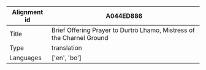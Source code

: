 |Alignment id | A044ED886
| --- | --- 
|Title | Brief Offering Prayer to Durtrö Lhamo, Mistress of the Charnel Ground 
|Type | translation
|Languages | ['en', 'bo']